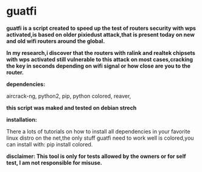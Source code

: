 # guatfi

**guatfi is a script created to speed up the test of routers security with wps 
activated,is based on older pixiedust attack,that is present today on new and
old wifi routers around the global.**

**In my research,i discover that the routers with ralink and realtek chipsets with
wps activated still vulnerable to this attack on most cases,cracking the key in 
seconds depending on wifi signal or how close are you to the router.**

**dependencies:**

aircrack-ng,
python2,
pip,
python colored,
reaver,

**this script was maked and tested on debian strech**


**installation:**

There a lots of tutorials on how to install all dependencies in your favorite
linux distro on the net,the only stuff guatfi need to work well is colored,you 
can install with: pip install colored.

**disclaimer:
This tool is only for tests allowed by the owners or for self test,
I am not responsible for misuse.**
